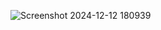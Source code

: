 ![Screenshot 2024-12-12 180939](https://github.com/user-attachments/assets/cf7d90f6-0ac5-404b-8e30-16db18331d87)
